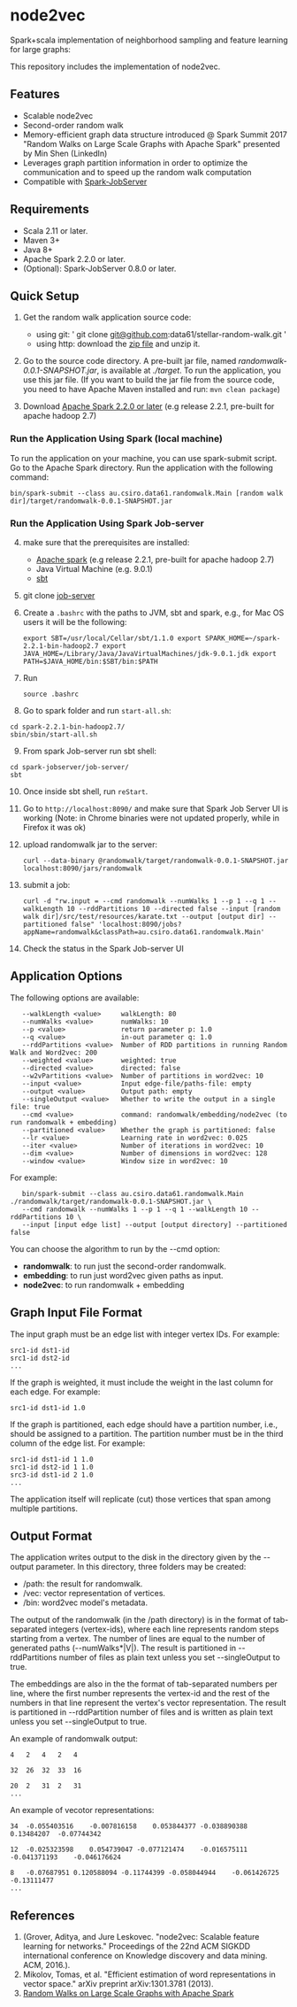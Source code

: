 # node2vec #
Spark+scala implementation of neighborhood sampling and feature learning for large graphs:

This repository includes the implementation of node2vec.

## Features ##
* Scalable node2vec
* Second-order random walk
* Memory-efficient graph data structure introduced @ Spark Summit 2017 "Random Walks on Large Scale Graphs with Apache Spark" presented by Min Shen (LinkedIn)
* Leverages graph partition information in order to optimize the communication and to speed up the random walk computation
* Compatible with [Spark-JobServer](https://github.com/spark-jobserver/spark-jobserver)

## Requirements ##
* Scala 2.11 or later.
* Maven 3+
* Java 8+
* Apache Spark 2.2.0 or later.
* (Optional): Spark-JobServer 0.8.0 or later.

## Quick Setup ##
1. Get the random walk application source code:

    * using git: ' git clone git@github.com:data61/stellar-random-walk.git '
    * using http: download the [zip file](https://github.com/data61/stellar-random-walk/archive/master.zip) and unzip it.
    
2. Go to the source code directory. A pre-built jar file, named *randomwalk-0.0.1-SNAPSHOT.jar*, is available at *./target*. To run the application, you use this jar file. (If you want to build the jar file from the source code, you need to have Apache Maven installed and run: ` mvn clean package `)

3. Download [Apache Spark 2.2.0 or later](https://spark.apache.org/downloads.html) (e.g release 2.2.1, pre-built for apache hadoop 2.7)

### Run the Application Using Spark (local machine) ###
To run the application on your machine, you can use spark-submit script. Go to the Apache Spark directory. Run the application with the following command:

` bin/spark-submit --class au.csiro.data61.randomwalk.Main [random walk dir]/target/randomwalk-0.0.1-SNAPSHOT.jar `

### Run the Application Using Spark Job-server ###
4. make sure that the prerequisites are installed: 
    - [Apache spark](https://spark.apache.org/downloads.html) (e.g release 2.2.1, pre-built for apache hadoop 2.7) 
    - Java Virtual Machine (e.g. 9.0.1)
    - [sbt](https://www.scala-sbt.org/)

5. git clone [job-server](https://github.com/spark-jobserver/spark-jobserver)
6. Create a `.bashrc` with the paths to JVM, sbt and spark, e.g., for Mac OS users it will be the following:

    `
    export SBT=/usr/local/Cellar/sbt/1.1.0
    export SPARK_HOME=~/spark-2.2.1-bin-hadoop2.7
    export JAVA_HOME=/Library/Java/JavaVirtualMachines/jdk-9.0.1.jdk
    export PATH=$JAVA_HOME/bin:$SBT/bin:$PATH
    `

7. Run 

      `source .bashrc`
        
8. Go to spark folder and run `start-all.sh`:
```
cd spark-2.2.1-bin-hadoop2.7/
sbin/sbin/start-all.sh
```
9. From spark Job-server run sbt shell:
```
cd spark-jobserver/job-server/
sbt
```
10. Once inside sbt shell, run `reStart`.

11. Go to `http://localhost:8090/` and make sure that Spark Job Server UI is working (Note: in Chrome binaries were not updated properly, while in Firefox it was ok)

12. upload randomwalk jar to the server:

    `curl --data-binary @randomwalk/target/randomwalk-0.0.1-SNAPSHOT.jar localhost:8090/jars/randomwalk`

13. submit a job:

    `curl -d "rw.input = --cmd randomwalk --numWalks 1 --p 1 --q 1 --walkLength 10 --rddPartitions 10 --directed false --input [random walk dir]/src/test/resources/karate.txt --output [output dir] --partitioned false" 'localhost:8090/jobs?appName=randomwalk&classPath=au.csiro.data61.randomwalk.Main'`

14. Check the status in the Spark Job-server UI


## Application Options ##
The following options are available:

```
   --walkLength <value>     walkLength: 80
   --numWalks <value>       numWalks: 10
   --p <value>              return parameter p: 1.0
   --q <value>              in-out parameter q: 1.0
   --rddPartitions <value>  Number of RDD partitions in running Random Walk and Word2vec: 200
   --weighted <value>       weighted: true
   --directed <value>       directed: false
   --w2vPartitions <value>  Number of partitions in word2vec: 10
   --input <value>          Input edge-file/paths-file: empty
   --output <value>         Output path: empty
   --singleOutput <value>   Whether to write the output in a single file: true
   --cmd <value>            command: randomwalk/embedding/node2vec (to run randomwalk + embedding)
   --partitioned <value>    Whether the graph is partitioned: false
   --lr <value>             Learning rate in word2vec: 0.025
   --iter <value>           Number of iterations in word2vec: 10
   --dim <value>            Number of dimensions in word2vec: 128
   --window <value>         Window size in word2vec: 10
```

For example:
```
   bin/spark-submit --class au.csiro.data61.randomwalk.Main ./randomwalk/target/randomwalk-0.0.1-SNAPSHOT.jar \
   --cmd randomwalk --numWalks 1 --p 1 --q 1 --walkLength 10 --rddPartitions 10 \
   --input [input edge list] --output [output directory] --partitioned false
```


You can choose the algorithm to run by the --cmd option:
- **randomwalk**: to run just the second-order randomwalk.
- **embedding**: to run just word2vec given paths as input.
- **node2vec**: to run randomwalk + embedding
     
## Graph Input File Format ##
The input graph must be an edge list with integer vertex IDs. For example:

``` 
src1-id dst1-id
src1-id dst2-id
... 
```

If the graph is weighted, it must include the weight in the last column for each edge. For example:

` src1-id dst1-id 1.0 `

If the graph is partitioned, each edge should have a partition number, i.e., should be assigned to a partition. The partition number must be in the third column of the edge list. For example:

``` 
src1-id dst1-id 1 1.0
src1-id dst2-id 1 1.0
src3-id dst1-id 2 1.0
... 
```

The application itself will replicate (cut) those vertices that span among multiple partitions.

## Output Format ##
The application writes output to the disk in the directory given by the --output parameter. In this directory, three folders may be created:
   - /path: the result for randomwalk.
   - /vec: vector representation of vertices.
   - /bin: word2vec model's metadata.
   
The output of the randomwalk (in the /path directory) is in the format of tab-separated integers (vertex-ids), where each line represents random steps starting from a vertex. The number of lines are equal to the number of generated paths (--numWalks*|V|). The result is partitioned in --rddPartitions number of files as plain text unless you set --singleOutput to true.

The embeddings are also in the the format of tab-separated numbers per line, where the first number represents the vertex-id and the rest of the numbers in that line represent the vertex's vector representation. The result is partitioned in --rddPartition number of files and is written as plain text unless you set --singleOutput to true.

An example of randomwalk output:
```
4	2	4	2	4

32	26	32	33	16

20	2	31	2	31
...
```

An example of vecotor representations:
```
34	-0.055403516	-0.007816158	0.053844377	-0.038890388	0.13484207	-0.07744342

12	-0.025323598	0.054739047	-0.077121474	-0.016575111	-0.041371193	-0.046176624

8	-0.07687951	0.120588094	-0.11744399	-0.058044944	-0.061426725	-0.13111477
...
```

## References ##
1. (Grover, Aditya, and Jure Leskovec. "node2vec: Scalable feature learning for networks." Proceedings of the 22nd ACM SIGKDD international conference on Knowledge discovery and data mining. ACM, 2016.).
2. Mikolov, Tomas, et al. "Efficient estimation of word representations in vector space." arXiv preprint arXiv:1301.3781 (2013).
3. [Random Walks on Large Scale Graphs with Apache Spark](https://spark-summit.org/2017/events/random-walks-on-large-scale-graphs-with-apache-spark/)









